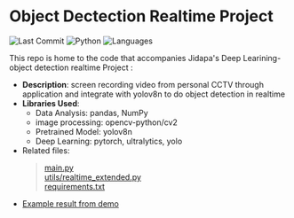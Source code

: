 # Object Dectection Realtime Project
![Last Commit](https://img.shields.io/github/last-commit/JPP-J/object_dectection_realtime_project?style=flat-square)
![Python](https://img.shields.io/badge/Python-75.3%25-blue?style=flat-square)
![Languages](https://img.shields.io/github/languages/count/JPP-J/object_dectection_realtime_project?style=flat-square)

This repo is home to the code that accompanies Jidapa's Deep Learining-object detection realtime Project :
- **Description**: screen recording video from personal CCTV through application and integrate with yolov8n to do object detection in realtime 
- **Libraries Used**:
  - Data Analysis: pandas, NumPy
  - image processing: opencv-python/cv2
  - Pretrained Model:  yolov8n
  - Deep Learning: pytorch, ultralytics, yolo
- Related files:
  > [main.py](main.py)\
  > [utils/realtime_extended.py](utils/realtime_extended.py)\
  > [requirements.txt](requirements.txt)
- [Example result from demo](example_result_object_detection_realtime.ipynb)
